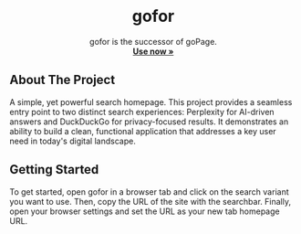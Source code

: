 <a id="readme-top"></a>
<br />

<div align="center">
  <h1 align="center">gofor</h1>

  <p align="center">
    gofor is the successor of goPage.
    <br />
    <a href="https://gofor.mmmarco.de/"><strong>Use now »</strong></a>
    <br />
  </p>
</div>

## About The Project

A simple, yet powerful search homepage. This project provides a seamless entry point to two distinct search experiences: Perplexity for AI-driven answers and DuckDuckGo for privacy-focused results. It demonstrates an ability to build a clean, functional application that addresses a key user need in today's digital landscape.

## Getting Started

To get started, open gofor in a browser tab and click on the search variant you want to use. Then, copy the URL of the site with the searchbar. Finally, open your browser settings and set the URL as your new tab homepage URL.